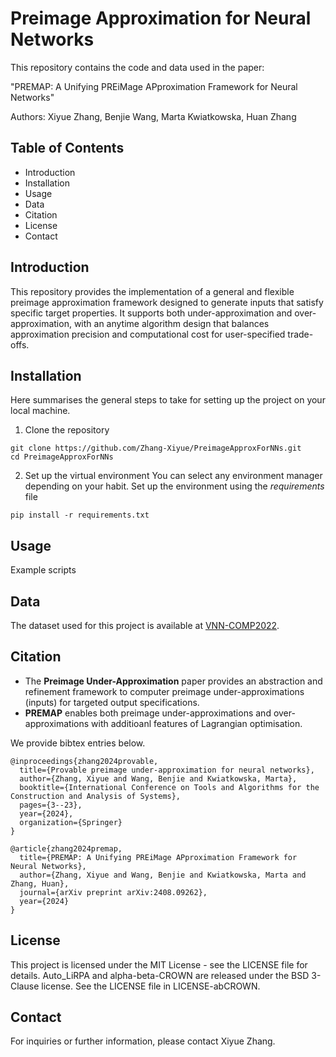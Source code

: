 # Preimage Approximation for Neural Networks
This repository contains the code and data used in the paper:

"PREMAP: A Unifying PREiMage APproximation Framework for Neural Networks"

Authors: Xiyue Zhang, Benjie Wang, Marta Kwiatkowska, Huan Zhang

## Table of Contents
- Introduction
- Installation
- Usage
- Data
- Citation
- License
- Contact

## Introduction
This repository provides the implementation of a general and flexible preimage approximation framework designed to generate inputs that satisfy specific target properties.
It supports both under-approximation and over-approximation, with an anytime algorithm design that balances approximation precision and computational cost for user-specified trade-offs.

## Installation
Here summarises the general steps to take for setting up the project on your local machine.
1. Clone the repository
```
git clone https://github.com/Zhang-Xiyue/PreimageApproxForNNs.git
cd PreimageApproxForNNs
```
2. Set up the virtual environment
You can select any environment manager depending on your habit. 
Set up the environment using the *requirements* file 
```
pip install -r requirements.txt
```
## Usage
Example scripts
## Data 
The dataset used for this project is available at [VNN-COMP2022](https://github.com/ChristopherBrix/vnncomp2022).

## Citation
- The **Preimage Under-Approximation** paper provides an abstraction and refinement framework to computer preimage under-approximations (inputs) for targeted output specifications.
- **PREMAP** enables both preimage under-approximations and over-approximations with additioanl features of Lagrangian optimisation.

We provide bibtex entries below.
```
@inproceedings{zhang2024provable,
  title={Provable preimage under-approximation for neural networks},
  author={Zhang, Xiyue and Wang, Benjie and Kwiatkowska, Marta},
  booktitle={International Conference on Tools and Algorithms for the Construction and Analysis of Systems},
  pages={3--23},
  year={2024},
  organization={Springer}
}

@article{zhang2024premap,
  title={PREMAP: A Unifying PREiMage APproximation Framework for Neural Networks},
  author={Zhang, Xiyue and Wang, Benjie and Kwiatkowska, Marta and Zhang, Huan},
  journal={arXiv preprint arXiv:2408.09262},
  year={2024}
}
```

## License
This project is licensed under the MIT License - see the LICENSE file for details.
Auto_LiRPA and alpha-beta-CROWN are released under the BSD 3-Clause license. See the LICENSE file in LICENSE-abCROWN.

## Contact
For inquiries or further information, please contact Xiyue Zhang.

